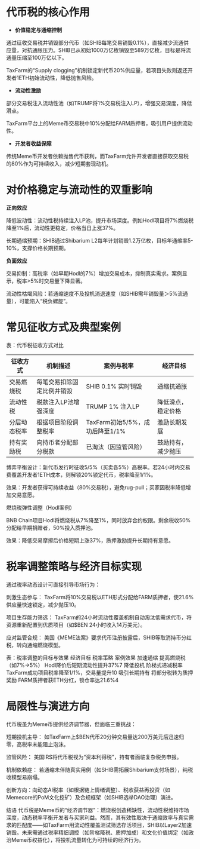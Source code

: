 # 代币税的核心作用



- **价值稳定与通缩控制**

通过征收交易税并销毁部分代币（如SHIB每笔交易销毁0.1%），直接减少流通供应量，对抗通胀压力。SHIB已从初始1000万亿枚销毁至589万亿枚，目标是将流通量压缩至100万亿以下。

TaxFarm的“Supply clogging”机制锁定新代币20%供应量，若项目失败则返还开发者1ETH初始流动性，降低抛售风险。

- **流动性激励**

部分交易税注入流动性池（如TRUMP将1%交易税注入LP），增强交易深度，降低滑点。

TaxFarm平台上的Meme币交易税中10%分配给FARM质押者，吸引用户提供流动性。

- **开发者收益保障**

传统Meme币开发者依赖抛售代币获利，而TaxFarm允许开发者直接获取交易税的80%作为可持续收入，减少短期套现动机。

# 对价格稳定与流动性的双重影响



**正向效应**

降低波动性：流动性税持续注入LP池，提升市场深度。例如Hodl项目将7%燃烧税降至1%后，流动性更稳定，价格当日上涨37%。

长期通缩预期：SHIB通过Shibarium L2每年计划销毁1.2万亿枚，目标年通缩率5-10%，支撑价格长期预期。

**负面效应**

交易抑制：高税率（如早期Hodl的7%）增加交易成本，抑制真实需求。案例显示，税率>5%时交易量下降显著。

流动性枯竭风险：若通缩速度不及投机消退速度（如SHIB需年销毁量＞5%流通量），可能陷入“税负螺旋”。

# 常见征收方式及典型案例



表：代币税征收方式对比

| 征收方式     | 机制描述                   | 案例与税率                      | 经济目标           |
| ------------ | -------------------------- | ------------------------------- | ------------------ |
| 交易燃烧税   | 每笔交易扣除固定比例并销毁 | SHIB 0.1% 实时销毁              | 通缩抗通胀         |
| 流动性税     | 税款注入LP池增强深度       | TRUMP 1% 注入LP                 | 降低滑点，稳定价格 |
| 分层动态税率 | 根据项目阶段调整税率       | TaxFarm初始5/5%，成功后降至1/1% | 激励长期发展       |
| 持有奖励税   | 向持币者分配部分税款       | 已淘汰（因监管风险）            | 鼓励持有，减少抛压 |

博弈平衡设计：新代币发行时征收5/5%（买卖各5%）高税率。若24小时内交易费覆盖开发者1ETH成本，则解锁20%锁定代币，税率降至1/1%。

效果：开发者获得可持续收益（80%交易税），避免rug-pull；买家因税率降低增加交易意愿。

燃烧税弹性调整（Hodl案例）

BNB Chain项目Hodl将燃烧税从7%降至1%，同时放弃合约权限。剩余税收50%分配给早期捐赠者，50%投入质押池。

效果：降低交易摩擦后价格短期上涨37%，质押激励提升长期持有意愿。

# 税率调整策略与经济目标实现



通过税率动态设计可直接引导市场行为：

刺激生态参与： TaxFarm将10%交易税以ETH形式分配给FARM质押者，使21.6%供应量快速锁定，减少抛压10。

项目生存能力筛选： TaxFarm的24小时流动性覆盖机制自动淘汰低需求代币，将资源重新配置到优质项目（如$BEN 24小时收入14万美元）。

应对监管合规： 美国《MEME法案》要求代币注册披露后，SHIB等取消持币分红税，转向通缩燃烧模型。

表：税率调整的目标与效果 经济目标 税率策略 案例效果 加速通缩 提高燃烧税（如7%→5%） Hodl降价后短期流动性提升37%7 降低投机 阶梯式递减税率 TaxFarm成功项目税率降至1/1%，交易量提升10 吸引长期持有 将部分税转为质押奖励 FARM质押者获ETH分红，锁仓率达21.6%4

# 局限性与演进方向



代币税虽为Meme币提供经济调节器，但面临三重挑战：

短期投机主导： 如TaxFarm上$BEN代币20分钟交易量达200万美元后迅速归零，高税率未能阻止泡沫。

监管风险： 美国IRS将代币税视为“资本利得税”，持有者面临复杂税务申报。

机制依赖症： 若通缩未伴随真实用例（如SHIB需拓展Shibarium支付场景），纯税收模型易崩塌。

创新方向：向动态AI税率（如根据链上情绪调整）、税收获益再投资（如Memecore的PoM文化挖矿）及合规框架（如SHIB选举DAO治理）演进。

结语 代币税是Meme币的“经济调节器”：燃烧税创造稀缺性，流动性税维持市场深度，动态税率平衡开发者与买家利益。然而，其有效性取决于通缩效率与真实需求的匹配度——如TaxFarm用流动性覆盖测试筛选存活项目，SHIB以Layer2加速销毁。未来需通过税率精细调控（如阶梯降税、质押加成）和文化价值绑定（如政治Meme币权益化），将投机流量转化为可持续的经济行为。